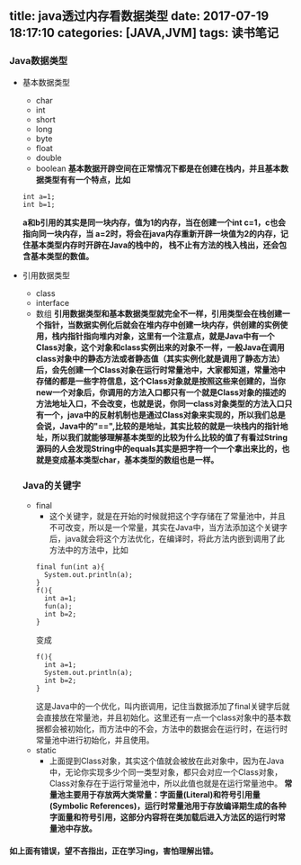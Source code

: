 title: java透过内存看数据类型
date: 2017-07-19 18:17:10
categories: [JAVA,JVM]
tags: 读书笔记
---

### Java数据类型
* 基本数据类型
  * char
  * int
  * short
  * long
  * byte
  * float
  * double
  * boolean
   **基本数据开辟空间在正常情况下都是在创建在栈内，并且基本数据类型有有一个特点，比如**
   ```
   int a=1;
   int b=1;
   ```
    **a和b引用的其实是同一块内存，值为1的内存，当在创建一个int c=1，c也会指向同一块内存，当
  a=2时，将会在java内存重新开辟一块值为2的内存，记住基本类型内存时开辟在Java的栈中的，
  栈不止有方法的栈入栈出，还会包含基本类型的数值。**
* 引用数据类型
  * class
  * interface
  * 数组
  **引用数据类型和基本数据类型就完全不一样，引用类型会在栈创建一个指针，当数据实例化后就会在堆内存中创建一块内存，供创建的实例使用，栈内指针指向堆内对象，这里有一个注意点，就是Java中有一个Class对象，这个对象和class实例出来的对象不一样，一般Java在调用class对象中的静态方法或者静态值（其实实例化就是调用了静态方法）后，会先创建一个Class对象在运行时常量池中，大家都知道，常量池中存储的都是一些字符信息，这个Class对象就是按照这些来创建的，当你new一个对象后，你调用的方法入口都只有一个就是Class对象的描述的方法地址入口，不会改变，也就是说，你同一class对象类型的方法入口只有一个，java中的反射机制也是通过Class对象来实现的，所以我们总是会说，Java中的"==",比较的是地址，其实比较的就是一块栈内的指针地址，所以我们就能够理解基本类型的比较为什么比较的值了有看过String源码的人会发现String中的equals其实是把字符一个一个拿出来比的，也就是变成基本类型char，基本类型的数组也是一样。**

  ### Java的关键字
  * final
    * 这个关键字，就是在开始的时候就把这个字存储在了常量池中，并且不可改变，所以是一个常量，其实在Java中，当方法添加这个关键字后，java就会将这个方法优化，在编译时，将此方法内嵌到调用了此方法中的方法中，比如
    ```
    final fun(int a){
      System.out.println(a);
    }
    f(){
      int a=1;
      fun(a);
      int b=2;
    }
    ```
      变成
      ```
      f(){
        int a=1;
        System.out.println(a);
        int b=2;
      }
      ```
      这是Java中的一个优化，叫内嵌调用，记住当数据添加了final关键字后就会直接放在常量池，并且初始化。这里还有一点一个class对象中的基本数据都会被初始化，而方法中的不会，方法中的数据会在运行时，在运行时常量池中进行初始化，并且使用。
  * static
    * 上面提到Class对象，其实这个值就会被放在此对象中，因为在Java中，无论你实现多少个同一类型对象，都只会对应一个Class对象，Class对象存在于运行常量池中，所以此值也就是在运行常量池中。
    **常量池主要用于存放两大类常量：字面量(Literal)和符号引用量(Symbolic References)，运行时常量池用于存放编译期生成的各种字面量和符号引用，这部分内容将在类加载后进入方法区的运行时常量池中存放。**

#### 如上面有错误，望不吝指出，正在学习ing，害怕理解出错。